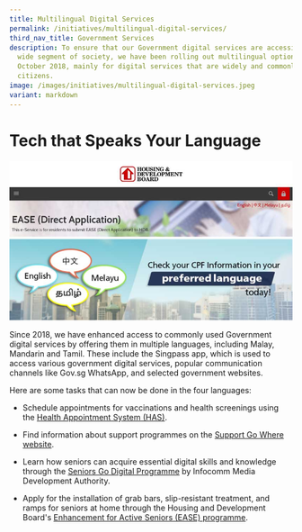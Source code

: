 ```yaml
---
title: Multilingual Digital Services
permalink: /initiatives/multilingual-digital-services/
third_nav_title: Government Services
description: To ensure that our Government digital services are accessible by a
  wide segment of society, we have been rolling out multilingual options since
  October 2018, mainly for digital services that are widely and commonly used by
  citizens.
image: /images/initiatives/multilingual-digital-services.jpeg
variant: markdown
---
```

# Tech that Speaks Your Language
![multilingual digital services](/images/initiatives/multilingual-digital-services.jpeg)

Since 2018, we have enhanced access to commonly used Government digital services by offering them in multiple languages, including Malay, Mandarin and Tamil. These include the Singpass app, which is used to access various government digital services, popular communication channels like Gov.sg WhatsApp, and selected government websites.

Here are some tasks that can now be done in the four languages:

* Schedule appointments for vaccinations and health screenings using the [Health Appointment System (HAS)](https://book.health.gov.sg/).

* Find information about support programmes on the [Support Go Where website](https://supportgowhere.life.gov.sg/).

* Learn how seniors can acquire essential digital skills and knowledge through the [Seniors Go Digital Programme](https://www.imda.gov.sg/en/seniorsgodigital) by Infocomm Media Development Authority. 

* Apply for the installation of grab bars, slip-resistant treatment, and ramps for seniors at home through the Housing and Development Board's [Enhancement for Active Seniors (EASE) programme](https://www.hdb.gov.sg/residential/living-in-an-hdb-flat/for-our-seniors/ease).